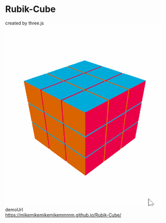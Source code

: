 # Rubik-Cube

created by three.js
![image](https://github.com/mikemikemikemikemmmm/Rubik-Cube/blob/master/demo.gif)
demoUrl  
https://mikemikemikemikemmmm.github.io/Rubik-Cube/
